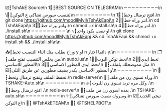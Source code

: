 ☑️┇TshAkE Source\n
1⃣┇BEST SOURCE ON TELEGRAM\n
┉ ┉ ┉ ┉ ┉ ┉ ┉ ┉ ┉\n
\🔽┇لتنصيب سورس تشاكي ع التوكن\n
┉ ┉ ┉ ┉ ┉ ┉ ┉ ┉ ┉ \n
1⃣┇افتح ترمنال وحط،\n
git clone https://github.com/moodlIMyIl/TshAkEapi\n
2⃣┇انتر وراه حط،\n
cd TshAkEapi\n
3⃣┇وانتر وراه حط،\n
chmod +x install.sh\n
4⃣┇انتر وراه حط،\n
./install.sh\n
┉ ┉ ┉ ┉ ┉ ┉ ┉ ┉ ┉ \n
⤵️┇او نصب بكود واحد،\n
git clone https://github.com/moodlIMyIl/TshAkEapi && cd TshAkEapi && chmod +x install.sh && ./install.sh\n\n

📥┇وراح يطلب منك اثناء التنصيب تحط y او n دائما اختار y،\n
┉ ┉ ┉ ┉ ┉ ┉ ┉ ┉ ┉ \n
🗂┇من يخلص التنصيب تفتح ملف،\n
sudo.lua\n
1⃣┇تحط توكن البوت\n
2⃣┇تحط ايدي المطور للاساسي\n
3⃣┇تحط ايدي المطور الاساسي\n
🔘┇مثل مموضحلك بلملف \n
☑️┇و المطور الاساسي يكدر يضيف مطورين عن طريق التلي\n 
┉ ┉ ┉ ┉ ┉ ┉ ┉ ┉ ┉ \n
📁┇تحفظ الملف وتفتح ترمنال وتحط،\n
redis-server\n
🔽┇وراه تسوي رن من ملف،\n
TSHAKE-Auto.sh\n
┉ ┉ ┉ ┉ ┉ ┉ ┉ ┉ ┉ \n
❇️┇وكل مره تريد تسوي رن للبوت ،\n
🔽┇افتح ترمنال وحط ،\n
redis-server\n
🔽┇بعده اسوي رن من ملف ،\n
TSHAKE-auto.sh\n
┉ ┉ ┉ ┉ ┉ ┉ ┉ ┉ ┉ \n
✨┇ومبروك نصبت سورس تشاكي،\n
☑️┇تيجي الجديد ع التوكن\n
🦁┇ @TshAkETEAM\n
📮┇ @TSHELPBOT\n
